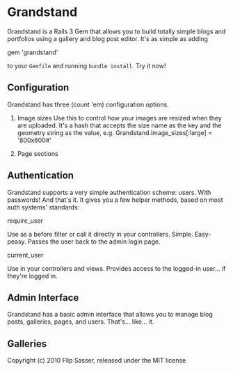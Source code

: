 Grandstand
==========

Grandstand is a Rails 3 Gem that allows you to build totally simple blogs and portfolios using a gallery and blog post editor. It's as simple as adding

  gem 'grandstand'

to your `Gemfile` and running `bundle install`. Try it now!

Configuration
---
Grandstand has three (count 'em) configuration options.

1. Image sizes
Use this to control how your images are resized when they are uploaded. It's a hash that accepts the size name as the key and the
geometry string as the value, e.g.
  Grandstand.image_sizes[:large] = '800x600#'

2. Page sections


Authentication
---
Grandstand supports a very simple authentication scheme: users. With passwords! And that's it. It gives you a few helper methods, based on
most auth systems' standards:

  require_user
  
Use as a before filter or call it directly in your controllers. Simple. Easy-peasy. Passes the user back to the admin login page.

  current_user

Use in your controllers and views. Provides access to the logged-in user... if they're logged in.

Admin Interface
---
Grandstand has a basic admin interface that allows you to manage blog posts, galleries, pages, and users. That's... like... it.

Galleries
---


Copyright (c) 2010 Flip Sasser, released under the MIT license
